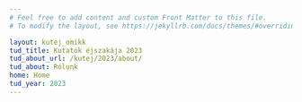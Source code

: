 ```yaml
---
# Feel free to add content and custom Front Matter to this file.
# To modify the layout, see https://jekyllrb.com/docs/themes/#overriding-theme-defaults

layout: kutej_omikk
tud_title: Kutatók éjszakája 2023 
tud_about_url: /kutej/2023/about/
tud_about: Rólunk
home: Home
tud_year: 2023
---
```

